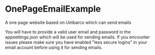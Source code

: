 # OnePageEmailExample
A one page website based on Umbarco which can send emails

You will have to provide a valid user email and password in the appsettings.json which will be used for sending emails.
If you encounter issues please make sure you have enabled "less secure logins" in  your email account before using it for sending emails.
